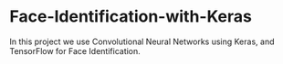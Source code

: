 # Face-Identification-with-Keras
In this project we use Convolutional Neural Networks using Keras, and TensorFlow for Face Identification.
